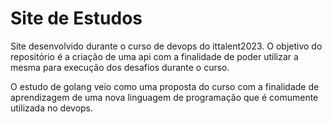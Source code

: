 # Site de Estudos 

Site desenvolvido durante o curso de devops do ittalent2023. O objetivo do repositório é a criação de uma api com a finalidade de poder utilizar a mesma para execução dos desafios durante o curso. 

O estudo de golang veio como uma proposta do curso com a finalidade de aprendizagem de uma nova linguagem de programação que é comumente utilizada no devops.
